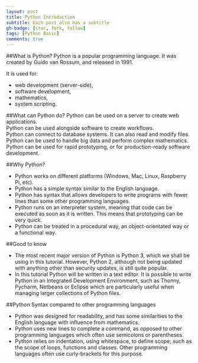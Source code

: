 ```yaml
---
layout: post
title: Python Introduction
subtitle: Each post also has a subtitle
gh-badge: [star, fork, follow]
tags: [Python Basic]
comments: true
---
```


##What is Python?
Python is a popular programming language. It was created by Guido van Rossum, and released in 1991.  

It is used for:
* web development (server-side),
* software development,
* mathematics,  
* system scripting.

##What can Python do?
Python can be used on a server to create web applications.  
Python can be used alongside software to create workflows.  
Python can connect to database systems. It can also read and modify files.  
Python can be used to handle big data and perform complex mathematics.  
Python can be used for rapid prototyping, or for production-ready software development.  

##Why Python?
* Python works on different platforms (Windows, Mac, Linux, Raspberry Pi, etc).
* Python has a simple syntax similar to the English language.
* Python has syntax that allows developers to write programs with fewer lines than some other programming languages.
* Python runs on an interpreter system, meaning that code can be executed as soon as it is written. This means that prototyping can be very quick.
* Python can be treated in a procedural way, an object-orientated way or a functional way.

##Good to know
* The most recent major version of Python is Python 3, which we shall be using in this tutorial. However, Python 2, although not being updated with anything other than security updates, is still quite popular.
* In this tutorial Python will be written in a text editor. It is possible to write Python in an Integrated Development Environment, such as Thonny, Pycharm, Netbeans or Eclipse which are particularly useful when managing larger collections of Python files.

##Python Syntax compared to other programming languages
* Python was designed for readability, and has some similarities to the English language with influence from mathematics.
* Python uses new lines to complete a command, as opposed to other programming languages which often use semicolons or parentheses.
* Python relies on indentation, using whitespace, to define scope; such as the scope of loops, functions and classes. Other programming languages often use curly-brackets for this purpose.
